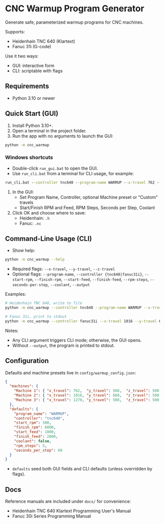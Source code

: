 # CNC Warmup Program Generator

Generate safe, parameterized warmup programs for CNC machines.

Supports:

- Heidenhain TNC 640 (Klartext)
- Fanuc 31i (G-code)

Use it two ways:

- GUI: interactive form
- CLI: scriptable with flags

## Requirements

- Python 3.10 or newer

## Quick Start (GUI)

1. Install Python 3.10+.
2. Open a terminal in the project folder.
3. Run the app with no arguments to launch the GUI:

```bash
python -m cnc_warmup
```

### Windows shortcuts

- Double-click `run_gui.bat` to open the GUI.
- Use `run_cli.bat` from a terminal for CLI usage, for example:

```bat
run_cli.bat --controller tnc640 --program-name WARMUP --x-travel 762 --y-travel 508 --z-travel 500 --start-rpm 500 --finish-rpm 6000 --start-feed 1000 --finish-feed 2000 --rpm-steps 5 --seconds-per-step 60 --coolant --output warmup.h
```

1. In the GUI:
   - Set Program Name, Controller, optional Machine preset or "Custom" travels
   - Start/Finish RPM and Feed, RPM Steps, Seconds per Step, Coolant
2. Click OK and choose where to save:
   - Heidenhain: `.h`
   - Fanuc: `.nc`

## Command-Line Usage (CLI)

- Show help:

```bash
python -m cnc_warmup --help
```

- Required flags: `--x-travel`, `--y-travel`, `--z-travel`
- Optional flags: `--program-name`, `--controller {tnc640|fanuc31i}`, `--start-rpm`, `--finish-rpm`, `--start-feed`, `--finish-feed`, `--rpm-steps`, `--seconds-per-step`, `--coolant`, `--output`

Examples:

```bash
# Heidenhain TNC 640, write to file
python -m cnc_warmup --controller tnc640 --program-name WARMUP --x-travel 762 --y-travel 508 --z-travel 500 --start-rpm 500 --finish-rpm 6000 --start-feed 1000 --finish-feed 2000 --rpm-steps 5 --seconds-per-step 60 --coolant --output warmup.h

# Fanuc 31i, print to stdout
python -m cnc_warmup --controller fanuc31i --x-travel 1016 --y-travel 660 --z-travel 500 --start-rpm 500 --finish-rpm 6000 --start-feed 1000 --finish-feed 2000 --rpm-steps 5 --seconds-per-step 60
```

Notes:

- Any CLI argument triggers CLI mode; otherwise, the GUI opens.
- Without `--output`, the program is printed to stdout.

## Configuration

Defaults and machine presets live in `config/warmup_config.json`:

```json
{
  "machines": {
    "Machine 1": { "x_travel": 762,  "y_travel": 508,  "z_travel": 500 },
    "Machine 2": { "x_travel": 1016, "y_travel": 660,  "z_travel": 500 },
    "Machine 3": { "x_travel": 1270, "y_travel": 508,  "z_travel": 500 }
  },
  "defaults": {
    "program_name": "WARMUP",
    "controller": "tnc640",
    "start_rpm": 500,
    "finish_rpm": 6000,
    "start_feed": 1000,
    "finish_feed": 2000,
    "coolant": false,
    "rpm_steps": 5,
    "seconds_per_step": 60
  }
}
```

- `defaults` seed both GUI fields and CLI defaults (unless overridden by flags).

## Docs

Reference manuals are included under `docs/` for convenience:

- Heidenhain TNC 640 Klartext Programming User's Manual
- Fanuc 30i Series Programming Manual
